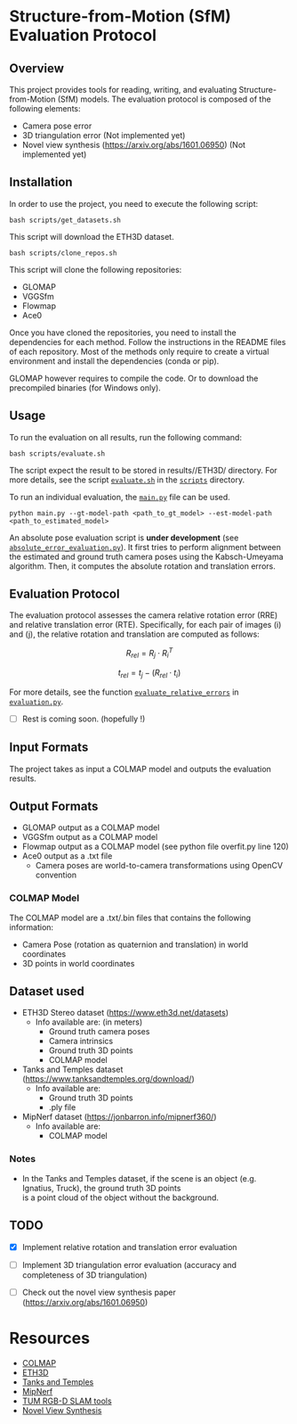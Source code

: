 # Structure-from-Motion (SfM) Evaluation Protocol

## Overview
This project provides tools for reading, writing, and evaluating Structure-from-Motion (SfM) models.
The evaluation protocol is composed of the following elements:
* Camera pose error
* 3D triangulation error (Not implemented yet)
* Novel view synthesis (https://arxiv.org/abs/1601.06950) (Not implemented yet)

## Installation
In order to use the project, you need to execute the following script:
```
bash scripts/get_datasets.sh
```
This script will download the ETH3D dataset.

```
bash scripts/clone_repos.sh
```
This script will clone the following repositories:
* GLOMAP
* VGGSfm
* Flowmap
* Ace0

Once you have cloned the repositories, you need to install the dependencies for each method.
Follow the instructions in the README files of each repository. Most of the methods only require to create a virtual environment and install the dependencies (conda or pip).

GLOMAP however requires to compile the code. Or to download the precompiled binaries (for Windows only).

## Usage
To run the evaluation on all results, run the following command:
```
bash scripts/evaluate.sh
```
The script expect the result to be stored in results/<methods>/ETH3D/<scene> directory.
For more details, see the script [`evaluate.sh`](scripts/evaluate.sh) in the [`scripts`](scripts) directory.

To run an individual evaluation, the [`main.py`](main.py) file can be used.
```
python main.py --gt-model-path <path_to_gt_model> --est-model-path <path_to_estimated_model>
```

An absolute pose evaluation script is **under development** (see [`absolute_error_evaluation.py`](evaluation/core/absolute_error_evaluation.py)).
It first tries to perform alignment between the estimated and ground truth camera poses using the Kabsch-Umeyama algorithm.
Then, it computes the absolute rotation and translation errors.


## Evaluation Protocol
The evaluation protocol assesses the camera relative rotation error (RRE) and relative translation error (RTE). 
Specifically, for each pair of images \(i\) and \(j\), the relative rotation and translation are computed as follows:
```math
  R_{rel} = R_j \cdot R_i^T
```
```math
  t_{rel} = t_j - (R_{rel} \cdot t_i)
```
For more details, see the function [`evaluate_relative_errors`](evaluation/core/relative_error_evaluation.py) in [`evaluation.py`](evaluation/core/relative_error_evaluation.py).

- [ ] Rest is coming soon. (hopefully !)

## Input Formats
The project takes as input a COLMAP model and outputs the evaluation results.

## Output Formats
* GLOMAP output as a COLMAP model
* VGGSfm output as a COLMAP model
* Flowmap output as a COLMAP model (see python file overfit.py line 120)
* Ace0 output as a .txt file
  * Camera poses are world-to-camera transformations using OpenCV convention

### COLMAP Model

The COLMAP model are a .txt/.bin files that contains the following information:
* Camera Pose (rotation as quaternion and translation) in world coordinates
* 3D points in world coordinates

## Dataset used
- ETH3D Stereo dataset (https://www.eth3d.net/datasets)
  - Info available are: (in meters)
    - Ground truth camera poses
    - Camera intrinsics
    - Ground truth 3D points
    - COLMAP model
- Tanks and Temples dataset (https://www.tanksandtemples.org/download/)
  - Info available are:
    - Ground truth 3D points
    - .ply file
- MipNerf dataset (https://jonbarron.info/mipnerf360/)
  - Info available are:
    - COLMAP model

### Notes
- In the Tanks and Temples dataset, if the scene is an object (e.g. Ignatius, Truck), the ground truth 3D points \
    is a point cloud of the object without the background.

## TODO
- [x] Implement relative rotation and translation error evaluation
- [ ] Implement 3D triangulation error evaluation (accuracy and completeness of 3D triangulation)
- [ ] Check out the novel view synthesis paper (https://arxiv.org/abs/1601.06950)


# Resources
- [COLMAP](https://colmap.github.io/)
- [ETH3D](https://www.eth3d.net/)
- [Tanks and Temples](https://www.tanksandtemples.org/)
- [MipNerf](https://jonbarron.info/mipnerf360/)
- [TUM RGB-D SLAM tools](https://cvg.cit.tum.de/data/datasets/rgbd-dataset/tools/)
- [Novel View Synthesis](https://arxiv.org/abs/1601.06950)